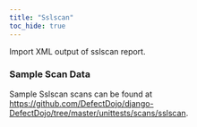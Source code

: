 ```yaml
---
title: "Sslscan"
toc_hide: true
---
```

Import XML output of sslscan report.

### Sample Scan Data
Sample Sslscan scans can be found at https://github.com/DefectDojo/django-DefectDojo/tree/master/unittests/scans/sslscan.